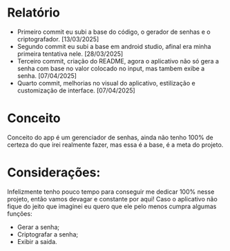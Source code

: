 # Relatório

- Primeiro commit eu subi a base do código, o gerador de senhas e o criptografador. [13/03/2025]
- Segundo commit eu subi a base em android studio, afinal era minha primeira tentativa nele. [28/03/2025]
- Terceiro commit, criação do README, agora o aplicativo não só gera a senha com base no valor colocado no input, mas tambem exibe a senha. [07/04/2025]
- Quarto commit, melhorias no visual do aplicativo, estilização e customização de interface. [07/04/2025]

# Conceito

Conceito do app é um gerenciador de senhas, ainda não tenho 100% de certeza do que irei realmente fazer, mas essa é a base, é a meta do projeto.


# Considerações:

Infelizmente tenho pouco tempo para conseguir me dedicar 100% nesse projeto, então vamos devagar e constante por aqui! 
Caso o aplicativo não fique do jeito que imaginei eu quero que ele pelo menos cumpra algumas funções:

- Gerar a senha;
- Criptografar a senha;
- Exibir a saida.
